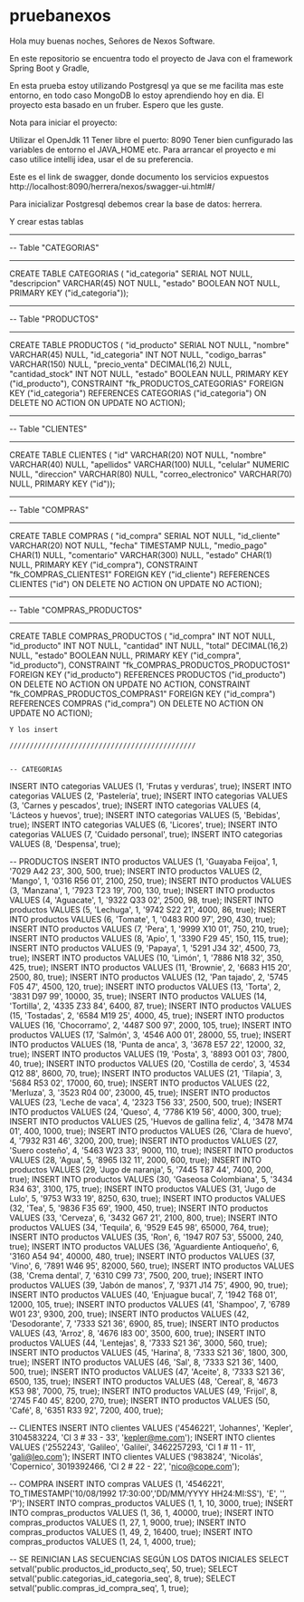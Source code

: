 # pruebanexos

Hola muy buenas noches, Señores de Nexos Software.

En este repositorio se encuentra todo el proyecto de Java con el framework Spring Boot y Gradle,

En esta prueba estoy utilizando Postgresql ya que se me facilita mas este entorno, en todo caso MongoDB lo estoy aprendiendo hoy en dia.
El proyecto esta basado en un fruber.
Espero que les guste.

Nota para iniciar el proyecto:

Utilizar el  OpenJdk 11
Tener libre el puerto: 8090
Tener bien cunfigurado las variables de entorno el JAVA_HOME etc.
Para arrancar el proyecto e mi caso utilice intellij idea, usar el de su preferencia.

Este es el link de swagger, donde documento los servicios expuestos
http://localhost:8090/herrera/nexos/swagger-ui.html#/



Para inicializar Postgresql debemos crear la base de datos: herrera.

Y crear estas tablas

-- -----------------------------------------------------
-- Table "CATEGORIAS"
-- -----------------------------------------------------
CREATE TABLE  CATEGORIAS (
  "id_categoria" SERIAL NOT NULL,
  "descripcion" VARCHAR(45) NOT NULL,
  "estado" BOOLEAN NOT NULL,
  PRIMARY KEY ("id_categoria"));


-- -----------------------------------------------------
-- Table "PRODUCTOS"
-- -----------------------------------------------------
CREATE TABLE  PRODUCTOS (
  "id_producto" SERIAL NOT NULL,
  "nombre" VARCHAR(45) NULL,
  "id_categoria" INT NOT NULL,
  "codigo_barras" VARCHAR(150) NULL,
  "precio_venta" DECIMAL(16,2) NULL,
  "cantidad_stock" INT NOT NULL,
  "estado" BOOLEAN NULL,
  PRIMARY KEY ("id_producto"),
  CONSTRAINT "fk_PRODUCTOS_CATEGORIAS"
    FOREIGN KEY ("id_categoria")
    REFERENCES CATEGORIAS ("id_categoria")
    ON DELETE NO ACTION
    ON UPDATE NO ACTION);


-- -----------------------------------------------------
-- Table "CLIENTES"
-- -----------------------------------------------------
CREATE TABLE  CLIENTES (
  "id" VARCHAR(20) NOT NULL,
  "nombre" VARCHAR(40) NULL,
  "apellidos" VARCHAR(100) NULL,
  "celular" NUMERIC NULL,
  "direccion" VARCHAR(80) NULL,
  "correo_electronico" VARCHAR(70) NULL,
  PRIMARY KEY ("id"));


-- -----------------------------------------------------
-- Table "COMPRAS"
-- -----------------------------------------------------
CREATE TABLE  COMPRAS (
  "id_compra" SERIAL NOT NULL,
  "id_cliente" VARCHAR(20) NOT NULL,
  "fecha" TIMESTAMP NULL,
  "medio_pago" CHAR(1) NULL,
  "comentario" VARCHAR(300) NULL,
  "estado" CHAR(1) NULL,
  PRIMARY KEY ("id_compra"),
  CONSTRAINT "fk_COMPRAS_CLIENTES1"
    FOREIGN KEY ("id_cliente")
    REFERENCES CLIENTES ("id")
    ON DELETE NO ACTION
    ON UPDATE NO ACTION);


-- -----------------------------------------------------
-- Table "COMPRAS_PRODUCTOS"
-- -----------------------------------------------------
CREATE TABLE  COMPRAS_PRODUCTOS (
  "id_compra" INT NOT NULL,
  "id_producto" INT NOT NULL,
  "cantidad" INT NULL,
  "total" DECIMAL(16,2) NULL,
  "estado" BOOLEAN NULL,
  PRIMARY KEY ("id_compra", "id_producto"),
  CONSTRAINT "fk_COMPRAS_PRODUCTOS_PRODUCTOS1"
    FOREIGN KEY ("id_producto")
    REFERENCES PRODUCTOS ("id_producto")
    ON DELETE NO ACTION
    ON UPDATE NO ACTION,
  CONSTRAINT "fk_COMPRAS_PRODUCTOS_COMPRAS1"
    FOREIGN KEY ("id_compra")
    REFERENCES COMPRAS ("id_compra")
    ON DELETE NO ACTION
    ON UPDATE NO ACTION);
    
    Y los insert
    
    //////////////////////////////////////////////
    
    
    -- CATEGORIAS
INSERT INTO categorias VALUES (1, 'Frutas y verduras', true);
INSERT INTO categorias VALUES (2, 'Pastelería', true);
INSERT INTO categorias VALUES (3, 'Carnes y pescados', true);
INSERT INTO categorias VALUES (4, 'Lácteos y huevos', true);
INSERT INTO categorias VALUES (5, 'Bebidas', true);
INSERT INTO categorias VALUES (6, 'Licores', true);
INSERT INTO categorias VALUES (7, 'Cuidado personal', true);
INSERT INTO categorias VALUES (8, 'Despensa', true);

-- PRODUCTOS
INSERT INTO productos VALUES (1, 'Guayaba Feijoa', 1, '7029 A42 23', 300, 500, true);
INSERT INTO productos VALUES (2, 'Mango', 1, '0316 R56 01', 2100, 250, true);
INSERT INTO productos VALUES (3, 'Manzana', 1, '7923 T23 19', 700, 130, true);
INSERT INTO productos VALUES (4, 'Aguacate', 1, '9322 Q33 02', 2500, 98, true);
INSERT INTO productos VALUES (5, 'Lechuga', 1, '9742 S22 21', 4000, 86, true);
INSERT INTO productos VALUES (6, 'Tomate', 1, '0483 R00 97', 290, 430, true);
INSERT INTO productos VALUES (7, 'Pera', 1, '9999 X10 01', 750, 210, true);
INSERT INTO productos VALUES (8, 'Apio', 1, '3390 F29 45', 150, 115, true);
INSERT INTO productos VALUES (9, 'Papaya', 1, '5291 J34 32', 4500, 73, true);
INSERT INTO productos VALUES (10, 'Limón', 1, '7886 N18 32', 350, 425, true);
INSERT INTO productos VALUES (11, 'Brownie', 2, '6683 H15 20', 2500, 80, true);
INSERT INTO productos VALUES (12, 'Pan tajado', 2, '5745 F05 47', 4500, 120, true);
INSERT INTO productos VALUES (13, 'Torta', 2, '3831 D97 99', 10000, 35, true);
INSERT INTO productos VALUES (14, 'Tortilla', 2, '4335 Z33 84', 6400, 87, true);
INSERT INTO productos VALUES (15, 'Tostadas', 2, '6584 M19 25', 4000, 45, true);
INSERT INTO productos VALUES (16, 'Chocorramo', 2, '4487 S00 97', 2000, 105, true);
INSERT INTO productos VALUES (17, 'Salmón', 3, '4546 A00 01', 28000, 55, true);
INSERT INTO productos VALUES (18, 'Punta de anca', 3, '3678 E57 22', 12000, 32, true);
INSERT INTO productos VALUES (19, 'Posta', 3, '8893 O01 03', 7800, 40, true);
INSERT INTO productos VALUES (20, 'Costilla de cerdo', 3, '4534 Q12 88', 8600, 70, true);
INSERT INTO productos VALUES (21, 'Tilapia', 3, '5684 R53 02', 17000, 60, true);
INSERT INTO productos VALUES (22, 'Merluza', 3, '3523 R04 00', 23000, 45, true);
INSERT INTO productos VALUES (23, 'Leche de vaca', 4, '2323 T56 33', 2500, 500, true);
INSERT INTO productos VALUES (24, 'Queso', 4, '7786 K19 56', 4000, 300, true);
INSERT INTO productos VALUES (25, 'Huevos de gallina feliz', 4, '3478 M74 01', 400, 1000, true);
INSERT INTO productos VALUES (26, 'Clara de huevo', 4, '7932 R31 46', 3200, 200, true);
INSERT INTO productos VALUES (27, 'Suero costeño', 4, '5463 W23 33', 9000, 110, true);
INSERT INTO productos VALUES (28, 'Agua', 5, '8965 I32 11', 2000, 600, true);
INSERT INTO productos VALUES (29, 'Jugo de naranja', 5, '7445 T87 44', 7400, 200, true);
INSERT INTO productos VALUES (30, 'Gaseosa Colombiana', 5, '3434 R34 63', 3100, 175, true);
INSERT INTO productos VALUES (31, 'Jugo de Lulo', 5, '9753 W33 19', 8250, 630, true);
INSERT INTO productos VALUES (32, 'Tea', 5, '9836 F35 69', 1900, 450, true);
INSERT INTO productos VALUES (33, 'Cerveza', 6, '3432 G67 21', 2100, 800, true);
INSERT INTO productos VALUES (34, 'Tequila', 6, '9529 E45 98', 65000, 764, true);
INSERT INTO productos VALUES (35, 'Ron', 6, '1947 R07 53', 55000, 240, true);
INSERT INTO productos VALUES (36, 'Aguardiente Antioqueño', 6, '3160 A54 94', 40000, 480, true);
INSERT INTO productos VALUES (37, 'Vino', 6, '7891 W46 95', 82000, 560, true);
INSERT INTO productos VALUES (38, 'Crema dental', 7, '6310 C99 73', 7500, 200, true);
INSERT INTO productos VALUES (39, 'Jabón de manos', 7, '9371 J14 75', 4900, 90, true);
INSERT INTO productos VALUES (40, 'Enjuague bucal', 7, '1942 T68 01', 12000, 105, true);
INSERT INTO productos VALUES (41, 'Shampoo', 7, '6789 W01 23', 9300, 200, true);
INSERT INTO productos VALUES (42, 'Desodorante', 7, '7333 S21 36', 6900, 85, true);
INSERT INTO productos VALUES (43, 'Arroz', 8, '4676 I83 00', 3500, 600, true);
INSERT INTO productos VALUES (44, 'Lentejas', 8, '7333 S21 36', 3000, 560, true);
INSERT INTO productos VALUES (45, 'Harina', 8, '7333 S21 36', 1800, 300, true);
INSERT INTO productos VALUES (46, 'Sal', 8, '7333 S21 36', 1400, 500, true);
INSERT INTO productos VALUES (47, 'Aceite', 8, '7333 S21 36', 6500, 135, true);
INSERT INTO productos VALUES (48, 'Cereal', 8, '4673 K53 98', 7000, 75, true);
INSERT INTO productos VALUES (49, 'Frijol', 8, '2745 F40 45', 8200, 270, true);
INSERT INTO productos VALUES (50, 'Café', 8, '6351 R33 92', 7200, 400, true);

-- CLIENTES
INSERT INTO clientes VALUES ('4546221', 'Johannes', 'Kepler', 3104583224, 'Cl 3 # 33 - 33', 'kepler@me.com');
INSERT INTO clientes VALUES ('2552243', 'Galileo', 'Galilei', 3462257293, 'Cl 1 # 11 - 11', 'gali@leo.com');
INSERT INTO clientes VALUES ('983824', 'Nicolás', 'Copernico', 3019392466, 'Cl 2 # 22 - 22', 'nico@cope.com');

-- COMPRA
INSERT INTO compras VALUES (1, '4546221', TO_TIMESTAMP('10/08/1992 17:30:00','DD/MM/YYYY HH24:MI:SS'), 'E', '', 'P');
INSERT INTO compras_productos VALUES (1, 1, 10, 3000, true);
INSERT INTO compras_productos VALUES (1, 36, 1, 40000, true);
INSERT INTO compras_productos VALUES (1, 27, 1, 9000, true);
INSERT INTO compras_productos VALUES (1, 49, 2, 16400, true);
INSERT INTO compras_productos VALUES (1, 24, 1, 4000, true);

-- SE REINICIAN LAS SECUENCIAS SEGÚN LOS DATOS INICIALES
SELECT setval('public.productos_id_producto_seq', 50, true);
SELECT setval('public.categorias_id_categoria_seq', 8, true);
SELECT setval('public.compras_id_compra_seq', 1, true);

